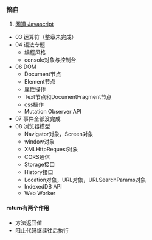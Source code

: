 ### 摘自

1) [网道 Javascript](http://wangdoc.com/javascript/)


+ 03 运算符（整章未完成）
+ 04 语法专题
    - 编程风格
    - console对象与控制台
+ 06 DOM
    - Document节点
    - Element节点
    - 属性操作
    - Text节点和DocumentFragment节点
    - css操作
    - Mutation Observer API
+ 07 事件全部没完成
+ 08 浏览器模型
    - Navigator对象，Screen对象
    - window对象
    - XMLHttpRequest对象
    - CORS通信
    - Storage接口
    - History接口
    - Location对象，URL对象，URLSearchParams对象
    - IndexedDB API
    - Web Worker


#### return有两个作用
- 方法返回值
- 阻止代码继续往后执行